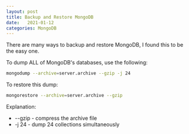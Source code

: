 ```yaml
---
layout: post
title: Backup and Restore MongoDB
date:   2021-01-12
categories: MongoDB
---
```

There are many ways to backup and restore MongoDB, I found this to be the easy one.

To dump ALL of MongoDB's databases, use the following:
```bash
mongodump --archive=server.archive --gzip -j 24
```

To restore this dump:
```bash
mongorestore --archive=server.archive --gzip
```

Explanation:
* --gzip - compress the archive file
* -j 24 - dump 24 collections simultaneously
